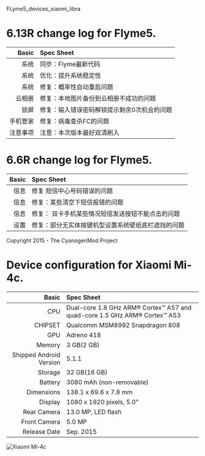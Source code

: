 FLyme5_devices_xiaomi_libra


6.13R change log for Flyme5.
=====================================
Basic   | Spec Sheet
-------:|:-------------------------
系统    | 同步：Flyme最新代码
系统    | 优化：提升系统稳定性
系统    | 修复：概率性自动重启问题
云相册  |修复：本地图片备份到云相册不成功的问题
锁屏    | 修复：输入错误密码解锁提示剩余0次机会的问题
手机管家| 修复：病毒查杀FC的问题
注意事项| 注意：本次版本最好双清刷入

6.6R change log for Flyme5.
=====================================
Basic   | Spec Sheet
-------:|:-------------------------
信息    | 修复 短信中心号码错误的问题
信息    | 修复：某些清空下短信报错的问题
信息    | 修复： 双卡手机某些情况短信发送按钮不能点击的问题
设置    | 修复：部分无实体按键机型设置系统壁纸底栏遮挡的问题

Copyright 2015 - The CyanogenMod Project

Device configuration for Xiaomi Mi-4c.
=====================================

Basic   | Spec Sheet
-------:|:-------------------------
CPU     | Dual-core 1.8 GHz ARM® Cortex™ A57 and quad-core 1.5 GHz ARM® Cortex™ A53
CHIPSET | Qualcomm MSM8992 Snapdragon 808
GPU     | Adreno 418
Memory  | 3 GB(2 GB)
Shipped Android Version | 5.1.1
Storage | 32 GB(16 GB)
Battery | 3080 mAh (non-removable)
Dimensions | 138.1 x 69.6 x 7.8 mm 
Display | 1080 x 1920 pixels, 5.0"
Rear Camera  | 13.0 MP, LED flash
Front Camera | 5.0 MP
Release Date | Sep. 2015

![Xiaomi Mi-4c](http://igao7.qiniudn.com/uploads/new/article/600_600/201509/56013886e1d4b.png "Xiaomi Mi-4c")
